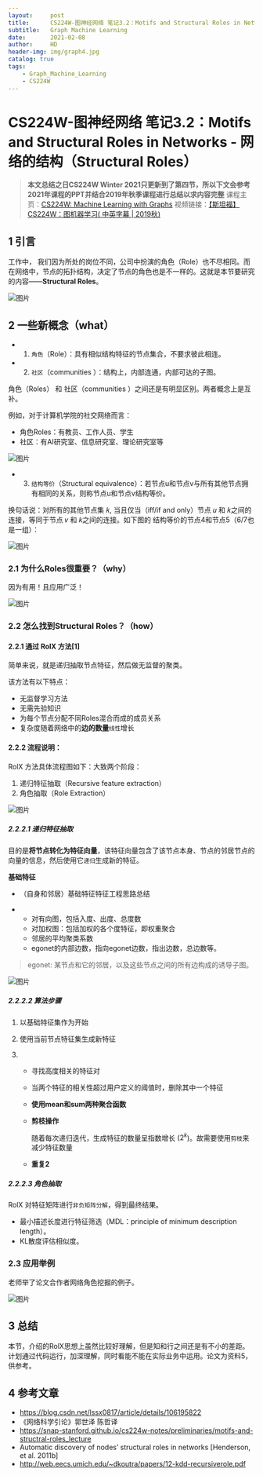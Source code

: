 ```yaml
---
layout:     post
title:      CS224W-图神经网络 笔记3.2：Motifs and Structural Roles in Networks - 网络的结构（Structural Roles）
subtitle:   Graph Machine Learning 
date:       2021-02-08
author:     HD
header-img: img/graph4.jpg
catalog: true
tags:
    - Graph_Machine_Learning
    - CS224W
---
```


# CS224W-图神经网络 笔记3.2：Motifs and Structural Roles in Networks - 网络的结构（Structural Roles）

> **本文总结之日CS224W Winter 2021只更新到了第四节，所以下文会参考2021年课程的PPT并结合2019年秋季课程进行总结以求内容完整**
> 课程主页：[CS224W: Machine Learning with Graphs](http://web.stanford.edu/class/cs224w/)
> 视频链接：[【斯坦福】CS224W：图机器学习( 中英字幕 | 2019秋)](https://www.bilibili.com/video/BV1Vg4y1z7Nf?p=4)

## 1 引言

工作中， 我们因为所处的岗位不同，公司中扮演的角色（Role）也不尽相同。而在网络中，节点的拓扑结构，决定了节点的角色也是不一样的。这就是本节要研究的内容——**Structural Roles**。

![图片](https://tva1.sinaimg.cn/large/008eGmZEly1gn7xnl4wqkj30o20dpjxm.jpg)

## 2 一些新概念（what）

- 1. `角色`（Role）：具有相似结构特征的节点集合，不要求彼此相连。

- 2. `社区`（communities ）：结构上，内部连通，内部可达的子图。

角色（Roles） 和 社区（communities ）之间还是有明显区别。两者概念上是互补。

例如，对于计算机学院的社交网络而言：

- 角色Roles：有教员、工作人员、学生
 - 社区：有AI研究室、信息研究室、理论研究室等

![图片](https://tva1.sinaimg.cn/large/008eGmZEly1gn7xpu4m2qj30nx0dedle.jpg)

- 3. `结构等价`（Structural equivalence）：若节点u和节点v与所有其他节点拥有相同的关系，则称节点u和节点v结构等价。

换句话说：对所有的其他节点集 𝑘, 当且仅当（iff/if and only）节点 𝑢 和 𝑘之间的连接，等同于节点 𝑣 和 𝑘之间的连接。如下图的 结构等价的节点4和节点5（6/7也是一组）：

![图片](https://tva1.sinaimg.cn/large/008eGmZEly1gn7xrtu2boj30il0810t3.jpg)

### 2.1 为什么Roles很重要？（why）

因为有用！且应用广泛！

![图片](https://tva1.sinaimg.cn/large/008eGmZEly1gn7xsbr2ukj30eo06ydgo.jpg)

### 2.2 怎么找到Structural Roles？（how）

#### 2.2.1 通过 RolX 方法[1]

简单来说，就是递归抽取节点特征，然后做无监督的聚类。

该方法有以下特点：

- 无监督学习方法
- 无需先验知识
- 为每个节点分配不同Roles混合而成的成员关系
- 复杂度随着网络中的**边的数量**`线性`增长

#### 2.2.2 流程说明：

RolX 方法具体流程图如下：大致两个阶段：

1. 递归特征抽取（Recursive feature extraction）
2. 角色抽取（Role Extraction）

![图片](https://tva1.sinaimg.cn/large/008eGmZEly1gn7xv1gnwoj30u00fjdkg.jpg)

##### 2.2.2.1 递归特征抽取

目的是**将节点转化为特征向量**，该特征向量包含了该节点本身、节点的邻居节点的向量的信息，然后使用它`递归`生成新的特征。

**基础特征**

- （自身和邻居）基础特征特征工程思路总结

- - 对有向图，包括入度、出度、总度数
  - 对加权图：包括加权的各个度特征，即权重聚合
  - 邻居的平均聚类系数
  - egonet的内部边数，指向egonet边数，指出边数，总边数等。

> egonet: 某节点和它的邻居，以及这些节点之间的所有边构成的诱导子图。

![图片](https://tva1.sinaimg.cn/large/008eGmZEly1gn7xybwbr6j30bv0603yo.jpg)

##### 2.2.2.2 算法步骤

1. 以基础特征集作为开始

2. 使用当前节点特征集生成新特征

3. - 寻找高度相关的特征对

   - 当两个特征的相关性超过用户定义的阈值时，删除其中一个特征

   - **使用mean和sum两种聚合函数**

   - **剪枝操作**

     随着每次递归迭代，生成特征的数量呈指数增长 ($2^k$)。故需要使用`剪枝`来减少特征数量

   - **重复2**

##### 2.2.2.3 角色抽取

RolX 对特征矩阵进行`非负矩阵分解`，得到最终结果。

- 最小描述长度进行特征筛选（MDL：principle of minimum description length）。
- KL散度评估相似度。

### 2.3 应用举例

老师举了论文合作者网络角色挖掘的例子。

![图片](https://tva1.sinaimg.cn/large/008eGmZEly1gn7y0utwddj30om0awwiy.jpg)

## 3 总结

本节，介绍的RolX思想上虽然比较好理解，但是知和行之间还是有不小的差距。计划通过代码运行，加深理解，同时看能不能在实际业务中运用。论文为资料5，供参考。

## 4 参考文章

- https://blog.csdn.net/lssx0817/article/details/106195822
- 《网络科学引论》郭世泽 陈哲译
- https://snap-stanford.github.io/cs224w-notes/preliminaries/motifs-and-structral-roles_lecture
- Automatic discovery of nodes’ structural roles in networks [Henderson, et al. 2011b]
- http://web.eecs.umich.edu/~dkoutra/papers/12-kdd-recursiverole.pdf


